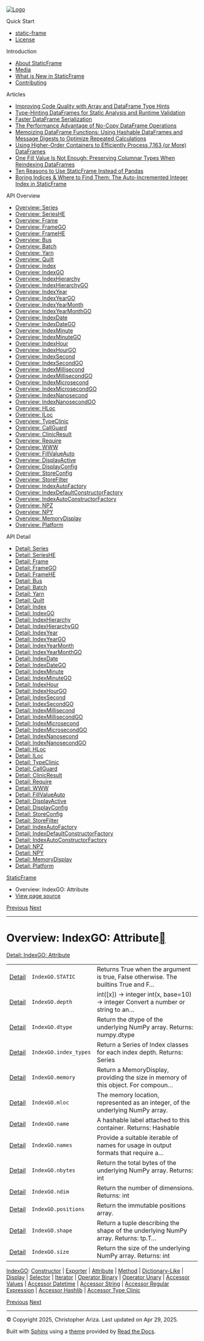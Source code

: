 [![Logo](../_static/sf-logo-web_icon-small.png)](../index.html)

Quick Start

* [static-frame](../readme.html)
* [License](../license.html)

Introduction

* [About StaticFrame](../intro.html)
* [Media](../intro.html#media)
* [What is New in StaticFrame](../new.html)
* [Contributing](../contributing.html)

Articles

* [Improving Code Quality with Array and DataFrame Type Hints](../articles/guard.html)
* [Type-Hinting DataFrames for Static Analysis and Runtime Validation](../articles/ftyping.html)
* [Faster DataFrame Serialization](../articles/serialize.html)
* [The Performance Advantage of No-Copy DataFrame Operations](../articles/no_copy.html)
* [Memoizing DataFrame Functions: Using Hashable DataFrames and Message Digests to Optimize Repeated Calculations](../articles/hash.html)
* [Using Higher-Order Containers to Efficiently Process 7,163 (or More) DataFrames](../articles/uhoc.html)
* [One Fill Value Is Not Enough: Preserving Columnar Types When Reindexing DataFrames](../articles/fill_value.html)
* [Ten Reasons to Use StaticFrame Instead of Pandas](../articles/upgrade.html)
* [Boring Indices & Where to Find Them: The Auto-Incremented Integer Index in StaticFrame](../articles/aiii.html)

API Overview

* [Overview: Series](series.html)
* [Overview: SeriesHE](series_he.html)
* [Overview: Frame](frame.html)
* [Overview: FrameGO](frame_go.html)
* [Overview: FrameHE](frame_he.html)
* [Overview: Bus](bus.html)
* [Overview: Batch](batch.html)
* [Overview: Yarn](yarn.html)
* [Overview: Quilt](quilt.html)
* [Overview: Index](index.html)
* [Overview: IndexGO](index_go.html)
* [Overview: IndexHierarchy](index_hierarchy.html)
* [Overview: IndexHierarchyGO](index_hierarchy_go.html)
* [Overview: IndexYear](index_year.html)
* [Overview: IndexYearGO](index_year_go.html)
* [Overview: IndexYearMonth](index_year_month.html)
* [Overview: IndexYearMonthGO](index_year_month_go.html)
* [Overview: IndexDate](index_date.html)
* [Overview: IndexDateGO](index_date_go.html)
* [Overview: IndexMinute](index_minute.html)
* [Overview: IndexMinuteGO](index_minute_go.html)
* [Overview: IndexHour](index_hour.html)
* [Overview: IndexHourGO](index_hour_go.html)
* [Overview: IndexSecond](index_second.html)
* [Overview: IndexSecondGO](index_second_go.html)
* [Overview: IndexMillisecond](index_millisecond.html)
* [Overview: IndexMillisecondGO](index_millisecond_go.html)
* [Overview: IndexMicrosecond](index_microsecond.html)
* [Overview: IndexMicrosecondGO](index_microsecond_go.html)
* [Overview: IndexNanosecond](index_nanosecond.html)
* [Overview: IndexNanosecondGO](index_nanosecond_go.html)
* [Overview: HLoc](hloc.html)
* [Overview: ILoc](iloc.html)
* [Overview: TypeClinic](type_clinic.html)
* [Overview: CallGuard](call_guard.html)
* [Overview: ClinicResult](clinic_result.html)
* [Overview: Require](require.html)
* [Overview: WWW](www.html)
* [Overview: FillValueAuto](fill_value_auto.html)
* [Overview: DisplayActive](display_active.html)
* [Overview: DisplayConfig](display_config.html)
* [Overview: StoreConfig](store_config.html)
* [Overview: StoreFilter](store_filter.html)
* [Overview: IndexAutoFactory](index_auto_factory.html)
* [Overview: IndexDefaultConstructorFactory](index_default_constructor_factory.html)
* [Overview: IndexAutoConstructorFactory](index_auto_constructor_factory.html)
* [Overview: NPZ](npz.html)
* [Overview: NPY](npy.html)
* [Overview: MemoryDisplay](memory_display.html)
* [Overview: Platform](platform.html)

API Detail

* [Detail: Series](../api_detail/series.html)
* [Detail: SeriesHE](../api_detail/series_he.html)
* [Detail: Frame](../api_detail/frame.html)
* [Detail: FrameGO](../api_detail/frame_go.html)
* [Detail: FrameHE](../api_detail/frame_he.html)
* [Detail: Bus](../api_detail/bus.html)
* [Detail: Batch](../api_detail/batch.html)
* [Detail: Yarn](../api_detail/yarn.html)
* [Detail: Quilt](../api_detail/quilt.html)
* [Detail: Index](../api_detail/index.html)
* [Detail: IndexGO](../api_detail/index_go.html)
* [Detail: IndexHierarchy](../api_detail/index_hierarchy.html)
* [Detail: IndexHierarchyGO](../api_detail/index_hierarchy_go.html)
* [Detail: IndexYear](../api_detail/index_year.html)
* [Detail: IndexYearGO](../api_detail/index_year_go.html)
* [Detail: IndexYearMonth](../api_detail/index_year_month.html)
* [Detail: IndexYearMonthGO](../api_detail/index_year_month_go.html)
* [Detail: IndexDate](../api_detail/index_date.html)
* [Detail: IndexDateGO](../api_detail/index_date_go.html)
* [Detail: IndexMinute](../api_detail/index_minute.html)
* [Detail: IndexMinuteGO](../api_detail/index_minute_go.html)
* [Detail: IndexHour](../api_detail/index_hour.html)
* [Detail: IndexHourGO](../api_detail/index_hour_go.html)
* [Detail: IndexSecond](../api_detail/index_second.html)
* [Detail: IndexSecondGO](../api_detail/index_second_go.html)
* [Detail: IndexMillisecond](../api_detail/index_millisecond.html)
* [Detail: IndexMillisecondGO](../api_detail/index_millisecond_go.html)
* [Detail: IndexMicrosecond](../api_detail/index_microsecond.html)
* [Detail: IndexMicrosecondGO](../api_detail/index_microsecond_go.html)
* [Detail: IndexNanosecond](../api_detail/index_nanosecond.html)
* [Detail: IndexNanosecondGO](../api_detail/index_nanosecond_go.html)
* [Detail: HLoc](../api_detail/hloc.html)
* [Detail: ILoc](../api_detail/iloc.html)
* [Detail: TypeClinic](../api_detail/type_clinic.html)
* [Detail: CallGuard](../api_detail/call_guard.html)
* [Detail: ClinicResult](../api_detail/clinic_result.html)
* [Detail: Require](../api_detail/require.html)
* [Detail: WWW](../api_detail/www.html)
* [Detail: FillValueAuto](../api_detail/fill_value_auto.html)
* [Detail: DisplayActive](../api_detail/display_active.html)
* [Detail: DisplayConfig](../api_detail/display_config.html)
* [Detail: StoreConfig](../api_detail/store_config.html)
* [Detail: StoreFilter](../api_detail/store_filter.html)
* [Detail: IndexAutoFactory](../api_detail/index_auto_factory.html)
* [Detail: IndexDefaultConstructorFactory](../api_detail/index_default_constructor_factory.html)
* [Detail: IndexAutoConstructorFactory](../api_detail/index_auto_constructor_factory.html)
* [Detail: NPZ](../api_detail/npz.html)
* [Detail: NPY](../api_detail/npy.html)
* [Detail: MemoryDisplay](../api_detail/memory_display.html)
* [Detail: Platform](../api_detail/platform.html)

[StaticFrame](../index.html)

* Overview: IndexGO: Attribute
* [View page source](../_sources/api_overview/index_go-attribute.rst.txt)

[Previous](index_go-exporter.html "Overview: IndexGO: Exporter")
[Next](index_go-method.html "Overview: IndexGO: Method")

---

# Overview: IndexGO: Attribute[](#overview-indexgo-attribute "Link to this heading")

[Detail: IndexGO: Attribute](../api_detail/index_go-attribute.html#api-detail-indexgo-attribute)

|  |  |  |
| --- | --- | --- |
| [Detail](../api_detail/index_go-attribute.html#api-sig-indexgo-static) | `IndexGO.STATIC` | Returns True when the argument is true, False otherwise. The builtins True and F… |
| [Detail](../api_detail/index_go-attribute.html#api-sig-indexgo-depth) | `IndexGO.depth` | int([x]) -> integer int(x, base=10) -> integer Convert a number or string to an… |
| [Detail](../api_detail/index_go-attribute.html#api-sig-indexgo-dtype) | `IndexGO.dtype` | Return the dtype of the underlying NumPy array. Returns: numpy.dtype |
| [Detail](../api_detail/index_go-attribute.html#api-sig-indexgo-index-types) | `IndexGO.index_types` | Return a Series of Index classes for each index depth. Returns: Series |
| [Detail](../api_detail/index_go-attribute.html#api-sig-indexgo-memory) | `IndexGO.memory` | Return a MemoryDisplay, providing the size in memory of this object. For compoun… |
| [Detail](../api_detail/index_go-attribute.html#api-sig-indexgo-mloc) | `IndexGO.mloc` | The memory location, represented as an integer, of the underlying NumPy array. |
| [Detail](../api_detail/index_go-attribute.html#api-sig-indexgo-name) | `IndexGO.name` | A hashable label attached to this container. Returns: Hashable |
| [Detail](../api_detail/index_go-attribute.html#api-sig-indexgo-names) | `IndexGO.names` | Provide a suitable iterable of names for usage in output formats that require a… |
| [Detail](../api_detail/index_go-attribute.html#api-sig-indexgo-nbytes) | `IndexGO.nbytes` | Return the total bytes of the underlying NumPy array. Returns: int |
| [Detail](../api_detail/index_go-attribute.html#api-sig-indexgo-ndim) | `IndexGO.ndim` | Return the number of dimensions. Returns: int |
| [Detail](../api_detail/index_go-attribute.html#api-sig-indexgo-positions) | `IndexGO.positions` | Return the immutable positions array. |
| [Detail](../api_detail/index_go-attribute.html#api-sig-indexgo-shape) | `IndexGO.shape` | Return a tuple describing the shape of the underlying NumPy array. Returns: tp.T… |
| [Detail](../api_detail/index_go-attribute.html#api-sig-indexgo-size) | `IndexGO.size` | Return the size of the underlying NumPy array. Returns: int |

[IndexGO](index_go.html#api-overview-indexgo): [Constructor](index_go-constructor.html#api-overview-indexgo-constructor) | [Exporter](index_go-exporter.html#api-overview-indexgo-exporter) | [Attribute](#api-overview-indexgo-attribute) | [Method](index_go-method.html#api-overview-indexgo-method) | [Dictionary-Like](index_go-dictionary_like.html#api-overview-indexgo-dictionary-like) | [Display](index_go-display.html#api-overview-indexgo-display) | [Selector](index_go-selector.html#api-overview-indexgo-selector) | [Iterator](index_go-iterator.html#api-overview-indexgo-iterator) | [Operator Binary](index_go-operator_binary.html#api-overview-indexgo-operator-binary) | [Operator Unary](index_go-operator_unary.html#api-overview-indexgo-operator-unary) | [Accessor Values](index_go-accessor_values.html#api-overview-indexgo-accessor-values) | [Accessor Datetime](index_go-accessor_datetime.html#api-overview-indexgo-accessor-datetime) | [Accessor String](index_go-accessor_string.html#api-overview-indexgo-accessor-string) | [Accessor Regular Expression](index_go-accessor_regular_expression.html#api-overview-indexgo-accessor-regular-expression) | [Accessor Hashlib](index_go-accessor_hashlib.html#api-overview-indexgo-accessor-hashlib) | [Accessor Type Clinic](index_go-accessor_type_clinic.html#api-overview-indexgo-accessor-type-clinic)

[Previous](index_go-exporter.html "Overview: IndexGO: Exporter")
[Next](index_go-method.html "Overview: IndexGO: Method")

---

© Copyright 2025, Christopher Ariza.
Last updated on Apr 29, 2025.

Built with [Sphinx](https://www.sphinx-doc.org/) using a
[theme](https://github.com/readthedocs/sphinx_rtd_theme)
provided by [Read the Docs](https://readthedocs.org).